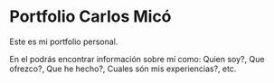 # Portfolio Carlos Micó

Este es mi portfolio personal. 

En el podrás encontrar información sobre mí como: Quien soy?, Que ofrezco?, Que he hecho?, Cuales són mis experiencias?, etc.
